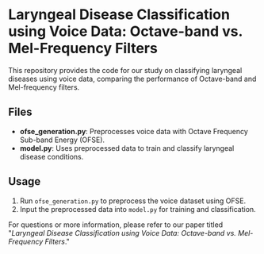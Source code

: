 # Laryngeal Disease Classification using Voice Data: Octave-band vs. Mel-Frequency Filters

This repository provides the code for our study on classifying laryngeal diseases using voice data, comparing the performance of Octave-band and Mel-frequency filters.

## Files
- **ofse_generation.py**: Preprocesses voice data with Octave Frequency Sub-band Energy (OFSE).
- **model.py**: Uses preprocessed data to train and classify laryngeal disease conditions.

## Usage
1. Run `ofse_generation.py` to preprocess the voice dataset using OFSE.
2. Input the preprocessed data into `model.py` for training and classification.

For questions or more information, please refer to our paper titled "*Laryngeal Disease Classification using Voice Data: Octave-band vs. Mel-Frequency Filters*."
